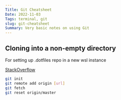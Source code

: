 ```yaml
---
Title: Git Cheatsheet
Date: 2022-11-03
Tags: terminal, git
slug: git-cheatsheet
Summary: Very basic notes on using Git
---
```


## Cloning into a non-empty directory
For setting up .dotfiles repo in a new wsl instance

[StackOverflow](https://stackoverflow.com/questions/2411031/how-do-i-clone-into-a-non-empty-directory)

```bash
git init
git remote add origin [url]
git fetch
git reset origin/master
```